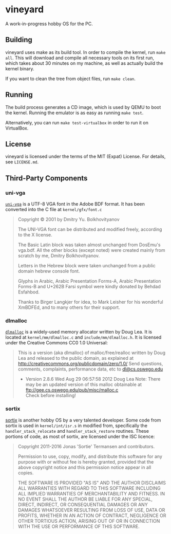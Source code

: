 # vineyard #

A work-in-progress hobby OS for the PC.

## Building ##
vineyard uses make as its build tool. In order to compile the kernel, run `make all`. This will download and compile all necessary tools on its first run, which takes about 30 minutes on my machine, as well as actually build the kernel binary.

If you want to clean the tree from object files, run `make clean`.

## Running ##
The build process generates a CD image, which is used by QEMU to boot the kernel. Running the emulator is as easy as running `make test`.

Alternatively, you can run `make test-virtualbox` in order to run it on VirtualBox.

## License ##
vineyard is licensed under the terms of the MIT (Expat) License. For details, see `LICENSE.md`.

## Third-Party Components ##

### uni-vga ###

[`uni-vga`](http://www.inp.nsk.su/~bolkhov/files/fonts/univga/) is a UTF-8 VGA font in the Adobe BDF format. It has been converted into the C file at `kernel/gfx/font.c`

> Copyright © 2001 by Dmitry Yu. Bolkhovityanov
>
> The UNI-VGA font can be distributed and modified freely, according to the X license.
>
> The Basic Latin block was taken almost unchanged from DosEmu's vga.bdf. All the other blocks (except noted) were created mainly from scratch by me, Dmitry Bolkhovityanov.
>
> Letters in the Hebrew block were taken unchanged from a public domain hebrew console font.
>
> Glyphs in Arabic, Arabic Presentation Forms-A, Arabic Presentation Forms-B and U+262B Farsi symbol were kindly donated by Behdad Esfahbod.
>
> Thanks to Birger Langkjer for idea, to Mark Leisher for his wonderful XmBDFEd, and to many others for their support.

### dlmalloc ###
[`dlmalloc`](http://g.oswego.edu/dl/html/malloc.html) is a widely-used memory allocator written by Doug Lea. It is located at `kernel/mm/dlmalloc.c` and `include/mm/dlmalloc.h`. It is licensed under the Creative Commons CC0 1.0 Universal:

> This is a version (aka dlmalloc) of malloc/free/realloc written by
> Doug Lea and released to the public domain, as explained at
> http://creativecommons.org/publicdomain/zero/1.0/ Send questions,
> comments, complaints, performance data, etc to dl@cs.oswego.edu
>
> * Version 2.8.6 Wed Aug 29 06:57:58 2012  Doug Lea
>  Note: There may be an updated version of this malloc obtainable at<br>
> ftp://gee.cs.oswego.edu/pub/misc/malloc.c<br>
> Check before installing!

### sortix ###

[sortix](http://sortix.org/) is another hobby OS by a very talented developer. Some code from sortix is used in `kernel/int/isr.s` in modified from, specifically the `handler_stack_relocate` and `handler_stack_restore` routines. These portions of code, as most of sortix, are licensed under the ISC licence:

> Copyright 2011-2016 Jonas 'Sortie' Termansen and contributors.
>
> Permission to use, copy, modify, and distribute this software for any
> purpose with or without fee is hereby granted, provided that the above
> copyright notice and this permission notice appear in all copies.
>
> THE SOFTWARE IS PROVIDED "AS IS" AND THE AUTHOR DISCLAIMS ALL WARRANTIES
> WITH REGARD TO THIS SOFTWARE INCLUDING ALL IMPLIED WARRANTIES OF
> MERCHANTABILITY AND FITNESS. IN NO EVENT SHALL THE AUTHOR BE LIABLE FOR
> ANY SPECIAL, DIRECT, INDIRECT, OR CONSEQUENTIAL DAMAGES OR ANY DAMAGES
> WHATSOEVER RESULTING FROM LOSS OF USE, DATA OR PROFITS, WHETHER IN AN
> ACTION OF CONTRACT, NEGLIGENCE OR OTHER TORTIOUS ACTION, ARISING OUT OF
> OR IN CONNECTION WITH THE USE OR PERFORMANCE OF THIS SOFTWARE.
